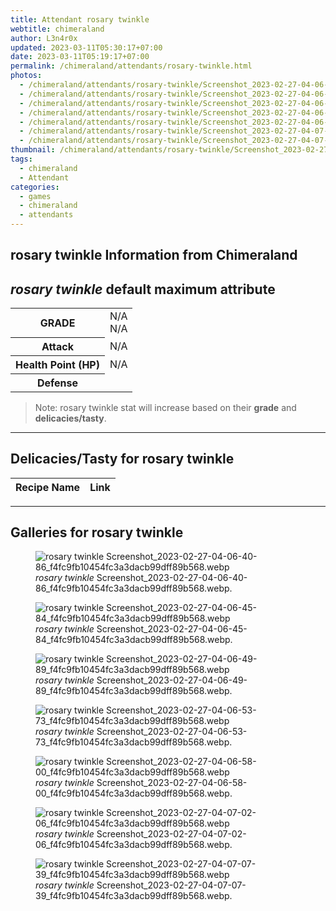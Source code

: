 ```yaml
---
title: Attendant rosary twinkle
webtitle: chimeraland
author: L3n4r0x
updated: 2023-03-11T05:30:17+07:00
date: 2023-03-11T05:19:17+07:00
permalink: /chimeraland/attendants/rosary-twinkle.html
photos:
  - /chimeraland/attendants/rosary-twinkle/Screenshot_2023-02-27-04-06-40-86_f4fc9fb10454fc3a3dacb99dff89b568.webp
  - /chimeraland/attendants/rosary-twinkle/Screenshot_2023-02-27-04-06-45-84_f4fc9fb10454fc3a3dacb99dff89b568.webp
  - /chimeraland/attendants/rosary-twinkle/Screenshot_2023-02-27-04-06-49-89_f4fc9fb10454fc3a3dacb99dff89b568.webp
  - /chimeraland/attendants/rosary-twinkle/Screenshot_2023-02-27-04-06-53-73_f4fc9fb10454fc3a3dacb99dff89b568.webp
  - /chimeraland/attendants/rosary-twinkle/Screenshot_2023-02-27-04-06-58-00_f4fc9fb10454fc3a3dacb99dff89b568.webp
  - /chimeraland/attendants/rosary-twinkle/Screenshot_2023-02-27-04-07-02-06_f4fc9fb10454fc3a3dacb99dff89b568.webp
  - /chimeraland/attendants/rosary-twinkle/Screenshot_2023-02-27-04-07-07-39_f4fc9fb10454fc3a3dacb99dff89b568.webp
thumbnail: /chimeraland/attendants/rosary-twinkle/Screenshot_2023-02-27-04-06-40-86_f4fc9fb10454fc3a3dacb99dff89b568.webp
tags:
  - chimeraland
  - Attendant
categories:
  - games
  - chimeraland
  - attendants
---
```


<link
  rel="stylesheet"
  href="https://rawcdn.githack.com/dimaslanjaka/Web-Manajemen/870a349/css/bootstrap-5-3-0-alpha3-wrapper.css"
/>
<section id="bootstrap-wrapper">
  <div data-bs-theme="dark">
    <h2>rosary twinkle Information from Chimeraland</h2>
    <h2 id="attribute"><i>rosary twinkle</i> default maximum attribute</h2>
    <div class="row">
      <div class="col mb-2">
        <div class="card">
          <div class="card-body">
            <table>
              <tr>
                <th>GRADE</th>
                <td>N/A <br />N/A</td>
              </tr>
              <tr>
                <th>Attack</th>
                <td>N/A</td>
              </tr>
              <tr>
                <th>Health Point (HP)</th>
                <td>N/A</td>
              </tr>
              <tr>
                <th>Defense</th>
                <td></td>
              </tr>
            </table>
          </div>
        </div>
      </div>
    </div>
    <blockquote class="bd-callout bd-callout-warning">
      Note: rosary twinkle stat will increase based on their <b>grade</b> and
      <b>delicacies/tasty</b>.
    </blockquote>
    <hr />
    <h2 id="delicacies">Delicacies/Tasty for rosary twinkle</h2>
    <div class="card">
      <div class="card-body">
        <div class="table-responsive">
          <table class="table table-striped">
            <thead>
              <tr>
                <th>Recipe Name</th>
                <th>Link</th>
              </tr>
            </thead>
            <tbody></tbody>
          </table>
        </div>
      </div>
    </div>
    <hr />
    <div id="gallery">
      <h2>Galleries for rosary twinkle</h2>
      <div class="row">
        <div class="col-lg-6 col-12">
          <figure>
            <img
              src="https://www.webmanajemen.com/chimeraland/attendants/rosary-twinkle/Screenshot_2023-02-27-04-06-40-86_f4fc9fb10454fc3a3dacb99dff89b568.webp"
              alt="rosary twinkle Screenshot_2023-02-27-04-06-40-86_f4fc9fb10454fc3a3dacb99dff89b568.webp"
            />
            <figcaption style="word-wrap: break-word">
              <i>rosary twinkle</i>
              Screenshot_2023-02-27-04-06-40-86_f4fc9fb10454fc3a3dacb99dff89b568.webp.
            </figcaption>
          </figure>
        </div>
        <div class="col-lg-6 col-12">
          <figure>
            <img
              src="https://www.webmanajemen.com/chimeraland/attendants/rosary-twinkle/Screenshot_2023-02-27-04-06-45-84_f4fc9fb10454fc3a3dacb99dff89b568.webp"
              alt="rosary twinkle Screenshot_2023-02-27-04-06-45-84_f4fc9fb10454fc3a3dacb99dff89b568.webp"
            />
            <figcaption style="word-wrap: break-word">
              <i>rosary twinkle</i>
              Screenshot_2023-02-27-04-06-45-84_f4fc9fb10454fc3a3dacb99dff89b568.webp.
            </figcaption>
          </figure>
        </div>
        <div class="col-lg-6 col-12">
          <figure>
            <img
              src="https://www.webmanajemen.com/chimeraland/attendants/rosary-twinkle/Screenshot_2023-02-27-04-06-49-89_f4fc9fb10454fc3a3dacb99dff89b568.webp"
              alt="rosary twinkle Screenshot_2023-02-27-04-06-49-89_f4fc9fb10454fc3a3dacb99dff89b568.webp"
            />
            <figcaption style="word-wrap: break-word">
              <i>rosary twinkle</i>
              Screenshot_2023-02-27-04-06-49-89_f4fc9fb10454fc3a3dacb99dff89b568.webp.
            </figcaption>
          </figure>
        </div>
        <div class="col-lg-6 col-12">
          <figure>
            <img
              src="https://www.webmanajemen.com/chimeraland/attendants/rosary-twinkle/Screenshot_2023-02-27-04-06-53-73_f4fc9fb10454fc3a3dacb99dff89b568.webp"
              alt="rosary twinkle Screenshot_2023-02-27-04-06-53-73_f4fc9fb10454fc3a3dacb99dff89b568.webp"
            />
            <figcaption style="word-wrap: break-word">
              <i>rosary twinkle</i>
              Screenshot_2023-02-27-04-06-53-73_f4fc9fb10454fc3a3dacb99dff89b568.webp.
            </figcaption>
          </figure>
        </div>
        <div class="col-lg-6 col-12">
          <figure>
            <img
              src="https://www.webmanajemen.com/chimeraland/attendants/rosary-twinkle/Screenshot_2023-02-27-04-06-58-00_f4fc9fb10454fc3a3dacb99dff89b568.webp"
              alt="rosary twinkle Screenshot_2023-02-27-04-06-58-00_f4fc9fb10454fc3a3dacb99dff89b568.webp"
            />
            <figcaption style="word-wrap: break-word">
              <i>rosary twinkle</i>
              Screenshot_2023-02-27-04-06-58-00_f4fc9fb10454fc3a3dacb99dff89b568.webp.
            </figcaption>
          </figure>
        </div>
        <div class="col-lg-6 col-12">
          <figure>
            <img
              src="https://www.webmanajemen.com/chimeraland/attendants/rosary-twinkle/Screenshot_2023-02-27-04-07-02-06_f4fc9fb10454fc3a3dacb99dff89b568.webp"
              alt="rosary twinkle Screenshot_2023-02-27-04-07-02-06_f4fc9fb10454fc3a3dacb99dff89b568.webp"
            />
            <figcaption style="word-wrap: break-word">
              <i>rosary twinkle</i>
              Screenshot_2023-02-27-04-07-02-06_f4fc9fb10454fc3a3dacb99dff89b568.webp.
            </figcaption>
          </figure>
        </div>
        <div class="col-lg-6 col-12">
          <figure>
            <img
              src="https://www.webmanajemen.com/chimeraland/attendants/rosary-twinkle/Screenshot_2023-02-27-04-07-07-39_f4fc9fb10454fc3a3dacb99dff89b568.webp"
              alt="rosary twinkle Screenshot_2023-02-27-04-07-07-39_f4fc9fb10454fc3a3dacb99dff89b568.webp"
            />
            <figcaption style="word-wrap: break-word">
              <i>rosary twinkle</i>
              Screenshot_2023-02-27-04-07-07-39_f4fc9fb10454fc3a3dacb99dff89b568.webp.
            </figcaption>
          </figure>
        </div>
      </div>
    </div>
  </div>
</section>